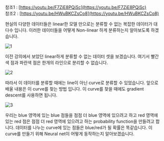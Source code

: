 참조1 : [https://youtu.be/F7ZiE8PQiSc](https://youtu.be/F7ZiE8PQiSc) <br>
참조2 : [https://youtu.be/HWuBKCZsCo8](https://youtu.be/HWuBKCZsCo8)

현실의 다양한 데이터들은 linear한 모델 만으로는 분류할 수 없는 복잡한 데이터가 대다수 입니다. 이러한 데이터들을 어떻게 Non-linear 하게 분류하는지 알아보도록 하겠습니다. 

![1](http://postfiles11.naver.net/MjAxODAxMDlfMjI5/MDAxNTE1NDgwNTAxNTY4.3c6rUmardUNxoWp05hCjh4KbSVZ1u0KaAk_vN2Mi81og.Ll_yZkqeii7fwkqlQ2o0GvI4-fitC5jwpFBLcbq0N-8g.PNG.infoefficien/30._Non-Linear_Models.mp4_000006987.png?type=w773)

이전 강의에서 보았던 linear하게 분류할 수 없는 데이터 셋을 보겠습니다. 여기서 빨간색 점과 파란색 점은 한개의 라인으로 분리할 수 없습니다. 

![2](http://postfiles11.naver.net/MjAxODAxMDlfMjQg/MDAxNTE1NDgwNjU4NTU2.IYHwpdYY1fxu0qKUBQmqzgVJZWyCAP06DrxiOArt3WIg.sBHxIUVHvBzDUcf6Vk397p7xTOvxkUyLuXrA6X_soBgg.PNG.infoefficien/30._Non-Linear_Models.mp4_000016711.png?type=w773)

따라서 이 데이터를 분류할 때에는 line이 아닌 curve로 분류할 수 있었습니다. 앞으로 배울 내용은 이 curve를 찾는 방법 입니다. 이 curve를 찾을 때에도 gradient descent를 사용하면 됩니다.

![3](http://postfiles12.naver.net/MjAxODAxMDlfMjcx/MDAxNTE1NDgwOTc5MzY4.bqr7UDe6t1Vr1_nTDibvOU-5UUilLNI56Bs4hUMMR1Eg.RF5Rh0_KvleeLR_tTpNk-Yep7ipf3jJVNiAZ788VSaAg.PNG.infoefficien/30._Non-Linear_Models.mp4_000027629.png?type=w773)

우리는 blue 영역에 있는 blue 점들을 점점 더 blue 영역에 있으려고 하고 red 영역에 있는 red 점은 점점 더 red 영역에 있으려고 하는 probability function을 만들려고 합니다. 데이터를 나누는 curve에 있는 점들은 blue/red가 될 확률은 똑같습니다. 
이 curve를 만들기 위해 Neural net이 어떻게 동작하는지 알아보겠습니다.